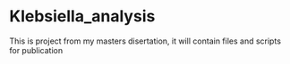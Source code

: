 # Klebsiella_analysis
This is project from my masters disertation, it will contain files and scripts for publication
